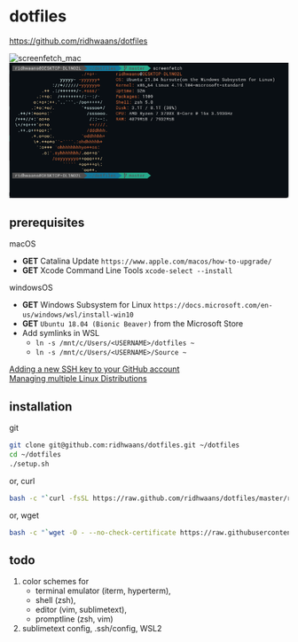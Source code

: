 # dotfiles
 https://github.com/ridhwaans/dotfiles

![screenfetch_mac](https://github.com/ridhwaans/dotfiles/raw/master/media/screenfetch-mac.png)
![screenfetch_windows](https://github.com/ridhwaans/dotfiles/raw/master/media/screenfetch-windows.png)

## prerequisites
macOS
- **GET** Catalina Update `https://www.apple.com/macos/how-to-upgrade/`
- **GET** Xcode Command Line Tools `xcode-select --install`

windowsOS
- **GET** Windows Subsystem for Linux `https://docs.microsoft.com/en-us/windows/wsl/install-win10`
- **GET** `Ubuntu 18.04 (Bionic Beaver)` from the Microsoft Store
- Add symlinks in WSL
   * `ln -s /mnt/c/Users/<USERNAME>/dotfiles ~`
   * `ln -s /mnt/c/Users/<USERNAME>/Source ~`

[Adding a new SSH key to your GitHub account](https://help.github.com/en/articles/adding-a-new-ssh-key-to-your-github-account)  
[Managing multiple Linux Distributions](https://docs.microsoft.com/en-us/windows/wsl/wsl-config#managing-multiple-linux-distributions)

## installation
git
```sh
git clone git@github.com:ridhwaans/dotfiles.git ~/dotfiles
cd ~/dotfiles
./setup.sh
```
or, curl
```sh
bash -c "`curl -fsSL https://raw.github.com/ridhwaans/dotfiles/master/remote-setup.sh`"
```
or, wget
```sh
bash -c "`wget -O - --no-check-certificate https://raw.githubusercontent.com/ridhwaans/dotfiles/master/remote-setup.sh`"
```

## todo
1. color schemes for
    - terminal emulator (iterm, hyperterm), 
    - shell (zsh),
    - editor (vim, sublimetext),
    - promptline (zsh, vim)
2. sublimetext config, .ssh/config, WSL2
